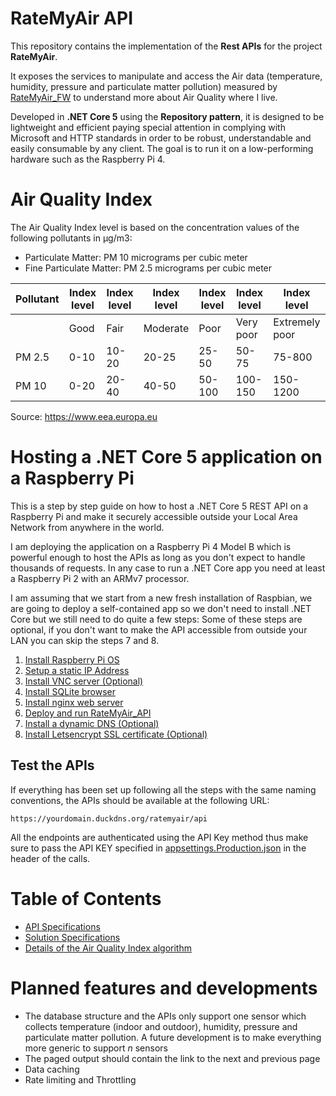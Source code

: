 # RateMyAir API

This repository contains the implementation of the **Rest APIs** for the project **RateMyAir**.  

It exposes the services to manipulate and access the Air data (temperature, humidity, pressure and particulate matter pollution) measured by [RateMyAir_FW](https://github.com/Gbertaz/RateMyAir_FW) to understand more about Air Quality where I live.  

Developed in **.NET Core 5** using the **Repository pattern**, it is designed to be lightweight and efficient paying special attention in complying with Microsoft and HTTP standards in order to be robust, understandable and easily consumable by any client. The goal is to run it on a low-performing hardware such as the Raspberry Pi 4.

# Air Quality Index

The Air Quality Index level is based on the concentration values of the following pollutants in µg/m3:

* Particulate Matter: PM 10 micrograms per cubic meter
* Fine Particulate Matter: PM 2.5 micrograms per cubic meter

| Pollutant  | Index level | Index level | Index level | Index level | Index level | Index level |
| ------------- | ------------- | ------------- | ------------- | ------------- | ------------- | ------------- |
|        | Good  | Fair  | Moderate | Poor | Very poor | Extremely poor |
| PM 2.5 | 0-10  | 10-20  | 20-25 | 25-50 | 50-75 | 75-800 |
| PM 10  | 0-20 | 20-40 | 40-50 | 50-100 | 100-150 | 150-1200 |

Source: https://www.eea.europa.eu

# Hosting a .NET Core 5 application on a Raspberry Pi

This is a step by step guide on how to host a .NET Core 5 REST API on a Raspberry Pi and make it securely accessible outside your Local Area Network from anywhere in the world.

I am deploying the application on a Raspberry Pi 4 Model B which is powerful enough to host the APIs as long as you don't expect to handle thousands of requests.
In any case to run a .NET Core app you need at least a Raspberry Pi 2 with an ARMv7 processor.

I am assuming that we start from a new fresh installation of Raspbian, we are going to deploy a self-contained app so we don't need to install .NET Core but we still need to do quite a few steps:
Some of these steps are optional, if you don't want to make the API accessible from outside your LAN you can skip the steps 7 and 8.

1. [Install Raspberry Pi OS](doc/hosting/InstallDebian.md)
2. [Setup a static IP Address](doc/hosting/StaticIp.md)
3. [Install VNC server (Optional)](doc/hosting/VncServer.md)
4. [Install SQLite browser](doc/hosting/SqliteBrowser.md)
5. [Install nginx web server](doc/hosting/Nginx.md)
6. [Deploy and run RateMyAir_API](doc/hosting/DeployRateMyAirAPI.md)
7. [Install a dynamic DNS (Optional)](doc/hosting/DynamicDns.md)
8. [Install Letsencrypt SSL certificate (Optional)](doc/hosting/CertificateSsl.md)

## Test the APIs

If everything has been set up following all the steps with the same naming conventions, the APIs should be available at the following URL:

```
https://yourdomain.duckdns.org/ratemyair/api
```

All the endpoints are authenticated using the API Key method thus make sure to pass the API KEY specified in [appsettings.Production.json](https://github.com/Gbertaz/RateMyAir_API/blob/master/RateMyAir/RateMyAir.API/appsettings.Production.json) in the header of the calls.

# Table of Contents

* [API Specifications](doc/ApiSpecs.md)
* [Solution Specifications](doc/SolutionSpecs.md)
* [Details of the Air Quality Index algorithm](doc/Algorithm.md)

# Planned features and developments

* The database structure and the APIs only support one sensor which collects temperature (indoor and outdoor), humidity, pressure and particulate matter pollution. A future development is to make everything more generic to support *n* sensors
* The paged output should contain the link to the next and previous page
* Data caching
* Rate limiting and Throttling
